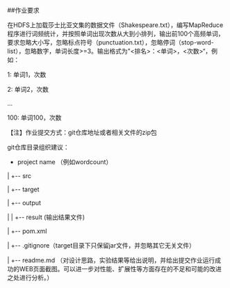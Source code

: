 ##作业要求

在HDFS上加载莎士比亚文集的数据文件（Shakespeare.txt），编写MapReduce程序进行词频统计，并按照单词出现次数从大到小排列，输出前100个高频单词，要求忽略大小写，忽略标点符号（punctuation.txt），忽略停词（stop-word-list），忽略数字，单词长度>=3。输出格式为"<排名>：<单词>，<次数>“，例如：


1: 单词1，次数

2: 单词2，次数

...

100: 单词100，次数


【注】作业提交方式：git仓库地址或者相关文件的zip包

git仓库目录组织建议：

- project name （例如wordcount）

|  +-- src

|  +-- target

|  +-- output

|  |  +-- result (输出结果文件)

|  +-- pom.xml

|  +-- .gitignore（target目录下只保留jar文件，并忽略其它无关文件）

|  +-- readme.md （对设计思路，实验结果等给出说明，并给出提交作业运行成功的WEB页面截图。可以进一步对性能、扩展性等方面存在的不足和可能的改进之处进行分析。）